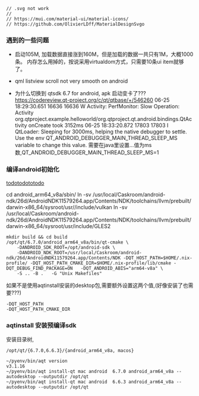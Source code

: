 

```
// .svg not work
// 
// https://mui.com/material-ui/material-icons/
// https://github.com/OlivierLDff/MaterialDesignSvgo
```

### 遇到的一些问题

- 启动105M, 加载数据直接涨到160M，但是加载的数据一共只有1M，大概1000条。
    内存怎么用掉的，按说采用virtualdom方式，只需要10条ui item就够了。

- qml listview scroll not very smooth on android

- 为什么切换到 qtsdk 6.7 for android, apk 启动变卡了???
    https://codereview.qt-project.org/c/qt/qtbase/+/546260
    06-25 18:29:30.651 16636 16636 W Activity: PerfMonitor: Slow Operation: Activity org.qtproject.example.helloworld/org.qtproject.qt.android.bindings.QtAc
tivity onCreate took 3152ms
    06-25 18:33:20.872 17803 17803 I QtLoader: Sleeping for 3000ms, helping the native debugger to settle. Use the env QT_ANDROID_DEBUGGER_MAIN_THREAD_SLEEP_MS variable to change this value.
    需要在java里设置...值为ms数,QT_ANDROID_DEBUGGER_MAIN_THREAD_SLEEP_MS=1

### 编译android初始化

[todotodototodo](https://doc.qt.io/Qt-6/android-building-projects-from-commandline.html#:~:text=The%20command%20below%20shows%20the%20easiest%20way%20to,~%2FQt%2F%3Cqt_version%3E%2Fandroid_%3Cabi%3E%2Fbin%2Fqt-cmake%20%20-DQT_ANDROID_BUILD_ALL_ABIS%3DTRUE%20%20-DANDROID_SDK_ROOT%3D~%2FAndroid%2FSdk%20%20-DANDROID_NDK_ROOT%3D~%2FAndroid%2FSdk%2Fndk%2F26.1.10909125%20%5C)


cd android_arm64_v8a/sbin/
ln -sv /usr/local/Caskroom/android-ndk/26d/AndroidNDK11579264.app/Contents/NDK/toolchains/llvm/prebuilt/darwin-x86_64/sysroot/usr//include/vulkan
ln -sv /usr/local/Caskroom/android-ndk/26d/AndroidNDK11579264.app/Contents/NDK/toolchains/llvm/prebuilt/darwin-x86_64/sysroot/usr/include/GLES2
```
mkdir build && cd build
/opt/qt/6.7.0/android_arm64_v8a/bin/qt-cmake \
    -DANDROID_SDK_ROOT=/opt/android-sdk \
    -DANDROID_NDK_ROOT=/usr/local/Caskroom/android-ndk/26d/AndroidNDK11579264.app/Contents/NDK -DQT_HOST_PATH=$HOME/.nix-profile/ -DQT_HOST_PATH_CMAKE_DIR=$HOME/.nix-profile/lib/cmake -DQT_DEBUG_FIND_PACKAGE=ON   -DQT_ANDROID_ABIS="arm64-v8a" \
    -S .. -B .   -G "Unix Makefiles"

```

如果不是使用aqtinstall安装的desktop包,需要额外设置这两个值,(好像安装了也需要???)

```
-DQT_HOST_PATH
-DQT_HOST_PATH_CMAKE_DIR
```

### aqtinstall 安装预编译sdk
安装目录树, 
```
/opt/qt/{6.7.0,6.6.3}/{android_arm64_v8a, macos}
```

```
~/pyenv/bin/aqt version
v3.1.16
~/pyenv/bin/aqt install-qt mac android  6.7.0 android_arm64_v8a --autodesktop --outputdir /opt/qt
~/pyenv/bin/aqt install-qt mac android  6.6.3 android_arm64_v8a --autodesktop --outputdir /opt/qt
```

